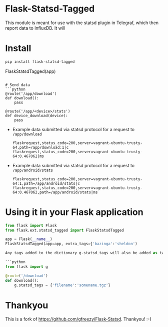 # Flask-Statsd-Tagged

This module is meant for use with the statsd plugin in Telegraf, which then report data to InfluxDB. It will

# Install
```bash
pip install flask-statsd-tagged
```

FlaskStatsdTagged(app)
```

# Send data
```python
@route('/app/download')
def download():
    pass

@route('/app/<device>/stats')
def device_download(device):
    pass
```

* Example data submitted via statsd protocol for a request to `/app/download`

    ```
    flaskrequest,status_code=200,server=vagrant-ubuntu-trusty-64,path=/app/download:1|c
    flaskrequest,status_code=200,server=vagrant-ubuntu-trusty-64:0.467062|ms
    ```

* Example data submitted via statsd protocol for a request to `/app/android/stats`

    ```
    flaskrequest,status_code=200,server=vagrant-ubuntu-trusty-64:1,path=/app/android/stats|c
    flaskrequest,status_code=200,server=vagrant-ubuntu-trusty-64:0.467062,path=/app/android/stats|ms
    ```


# Using it in your Flask application
```python
from flask import Flask
from flask.ext.statsd_tagged import FlaskStatsdTagged

app = Flask(__name__)
FlaskStatsdTagged(app=app, extra_tags={'bazinga':'sheldon')

Any tags added to the dictionary g.statsd_tags will also be added as tags to the metrics. E.g

```python
from flask import g

@route('/download')
def download():
    g.statsd_tags = {'filename':'somename.tgz'}
```

# Thankyou

This is a fork of https://github.com/gfreezy/Flask-Statsd. Thankyou! :-)



